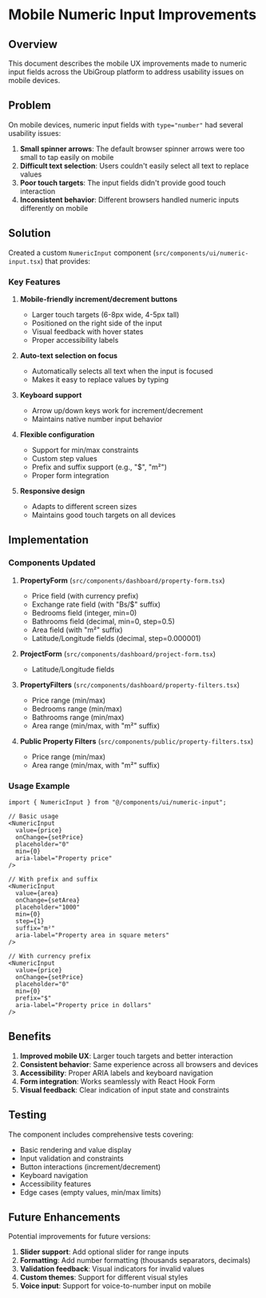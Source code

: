 # Mobile Numeric Input Improvements

## Overview

This document describes the mobile UX improvements made to numeric input fields across the UbiGroup platform to address usability issues on mobile devices.

## Problem

On mobile devices, numeric input fields with `type="number"` had several usability issues:

1. **Small spinner arrows**: The default browser spinner arrows were too small to tap easily on mobile
2. **Difficult text selection**: Users couldn't easily select all text to replace values
3. **Poor touch targets**: The input fields didn't provide good touch interaction
4. **Inconsistent behavior**: Different browsers handled numeric inputs differently on mobile

## Solution

Created a custom `NumericInput` component (`src/components/ui/numeric-input.tsx`) that provides:

### Key Features

1. **Mobile-friendly increment/decrement buttons**

   - Larger touch targets (6-8px wide, 4-5px tall)
   - Positioned on the right side of the input
   - Visual feedback with hover states
   - Proper accessibility labels

2. **Auto-text selection on focus**

   - Automatically selects all text when the input is focused
   - Makes it easy to replace values by typing

3. **Keyboard support**

   - Arrow up/down keys work for increment/decrement
   - Maintains native number input behavior

4. **Flexible configuration**

   - Support for min/max constraints
   - Custom step values
   - Prefix and suffix support (e.g., "$", "m²")
   - Proper form integration

5. **Responsive design**
   - Adapts to different screen sizes
   - Maintains good touch targets on all devices

## Implementation

### Components Updated

1. **PropertyForm** (`src/components/dashboard/property-form.tsx`)

   - Price field (with currency prefix)
   - Exchange rate field (with "Bs/$" suffix)
   - Bedrooms field (integer, min=0)
   - Bathrooms field (decimal, min=0, step=0.5)
   - Area field (with "m²" suffix)
   - Latitude/Longitude fields (decimal, step=0.000001)

2. **ProjectForm** (`src/components/dashboard/project-form.tsx`)

   - Latitude/Longitude fields

3. **PropertyFilters** (`src/components/dashboard/property-filters.tsx`)

   - Price range (min/max)
   - Bedrooms range (min/max)
   - Bathrooms range (min/max)
   - Area range (min/max, with "m²" suffix)

4. **Public Property Filters** (`src/components/public/property-filters.tsx`)
   - Price range (min/max)
   - Area range (min/max, with "m²" suffix)

### Usage Example

```tsx
import { NumericInput } from "@/components/ui/numeric-input";

// Basic usage
<NumericInput
  value={price}
  onChange={setPrice}
  placeholder="0"
  min={0}
  aria-label="Property price"
/>

// With prefix and suffix
<NumericInput
  value={area}
  onChange={setArea}
  placeholder="1000"
  min={0}
  step={1}
  suffix="m²"
  aria-label="Property area in square meters"
/>

// With currency prefix
<NumericInput
  value={price}
  onChange={setPrice}
  placeholder="0"
  min={0}
  prefix="$"
  aria-label="Property price in dollars"
/>
```

## Benefits

1. **Improved mobile UX**: Larger touch targets and better interaction
2. **Consistent behavior**: Same experience across all browsers and devices
3. **Accessibility**: Proper ARIA labels and keyboard navigation
4. **Form integration**: Works seamlessly with React Hook Form
5. **Visual feedback**: Clear indication of input state and constraints

## Testing

The component includes comprehensive tests covering:

- Basic rendering and value display
- Input validation and constraints
- Button interactions (increment/decrement)
- Keyboard navigation
- Accessibility features
- Edge cases (empty values, min/max limits)

## Future Enhancements

Potential improvements for future versions:

1. **Slider support**: Add optional slider for range inputs
2. **Formatting**: Add number formatting (thousands separators, decimals)
3. **Validation feedback**: Visual indicators for invalid values
4. **Custom themes**: Support for different visual styles
5. **Voice input**: Support for voice-to-number input on mobile
